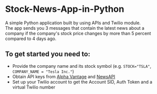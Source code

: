 # Stock-News-App-in-Python <br>
A simple Python application built by using APIs and Twilio module.<br>
The app sends you 3 messages that contain the latest news about a company if the company's stock price changes by more than 5 percent compared to 4 days ago. <br>

## To get started you need to:
+ Provide the company name and its stock symbol (e.g. `STOCK="TSLA"`, `COMPANY_NAME = "Tesla Inc."`)
+ Obtain API keys from [Alpha Vantage](https://www.alphavantage.co) and [NewsAPI](https://newsapi.org)
+ Set up your Twilio account to get the Account SID, Auth Token and a virtual Twilio number
